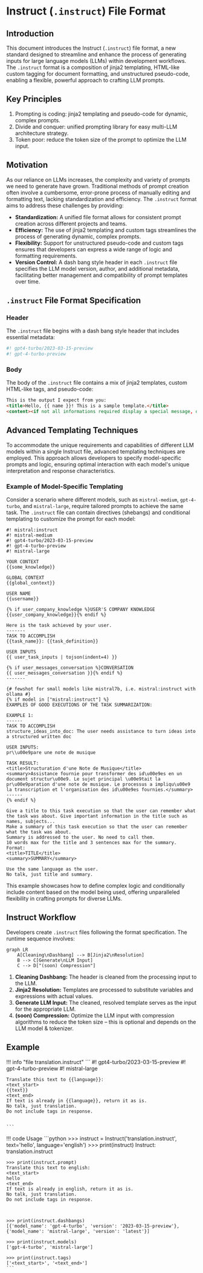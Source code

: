 # Instruct (`.instruct`) File Format

## Introduction

This document introduces the Instruct (`.instruct`) file format, a new standard designed to streamline and enhance the process of generating inputs for large language models (LLMs) within development workflows. The `.instruct` format is a composition of jinja2 templating, HTML-like custom tagging for document formatting, and unstructured pseudo-code, enabling a flexible, powerful approach to crafting LLM prompts.

## Key Principles

1. Prompting is coding: jinja2 templating and pseudo-code for dynamic, complex prompts.
2. Divide and conquer: unified prompting library for easy multi-LLM architecture strategy.
3. Token poor: reduce the token size of the prompt to optimize the LLM input.

## Motivation

As our reliance on LLMs increases, the complexity and variety of prompts we need to generate have grown. Traditional methods of prompt creation often involve a cumbersome, error-prone process of manually editing and formatting text, lacking standardization and efficiency. The `.instruct` format aims to address these challenges by providing:

- **Standardization:** A unified file format allows for consistent prompt creation across different projects and teams.
- **Efficiency:** The use of jinja2 templating and custom tags streamlines the process of generating dynamic, complex prompts.
- **Flexibility:** Support for unstructured pseudo-code and custom tags ensures that developers can express a wide range of logic and formatting requirements.
- **Version Control:** A dash bang style header in each `.instruct` file specifies the LLM model version, author, and additional metadata, facilitating better management and compatibility of prompt templates over time.

## `.instruct` File Format Specification

### Header

The `.instruct` file begins with a dash bang style header that includes essential metadata:

``` bash
#! gpt4-turbo/2023-03-15-preview
#! gpt-4-turbo-preview
```

### Body

The body of the `.instruct` file contains a mix of jinja2 templates, custom HTML-like tags, and pseudo-code:


```html
This is the output I expect from you:
<title>Hello, {{ name }}! This is a sample template.</title>    
<content><if not all informations required display a special message, otherwise do something></content>

```

## Advanced Templating Techniques

To accommodate the unique requirements and capabilities of different LLM models within a single Instruct file, advanced templating techniques are employed. This approach allows developers to specify model-specific prompts and logic, ensuring optimal interaction with each model's unique interpretation and response characteristics.

### Example of Model-Specific Templating

Consider a scenario where different models, such as `mistral-medium`, `gpt-4-turbo`, and `mistral-large`, require tailored prompts to achieve the same task. The `.instruct` file can contain directives (shebangs) and conditional templating to customize the prompt for each model:

```plaintext
#! mistral:instruct
#! mistral-medium
#! gpt4-turbo/2023-03-15-preview
#! gpt-4-turbo-preview
#! mistral-large

YOUR CONTEXT
{{some_knowledge}}

GLOBAL CONTEXT
{{global_context}}

USER NAME
{{username}}

{% if user_company_knowledge %}USER'S COMPANY KNOWLEDGE
{{user_company_knowledge}}{% endif %}

Here is the task achieved by your user.
-------
TASK TO ACCOMPLISH
{{task_name}}: {{task_definition}}

USER INPUTS
{{ user_task_inputs | tojson(indent=4) }}

{% if user_messages_conversation %}CONVERSATION
{{ user_messages_conversation }}{% endif %}
-------

{# fewshot for small models like mistral7b, i.e. mistral:instruct with ollama #}
{% if model in ["mistral:instruct"] %}
EXAMPLES OF GOOD EXECUTIONS OF THE TASK SUMMARIZATION:

EXAMPLE 1:
------
TASK TO ACCOMPLISH
structure_ideas_into_doc: The user needs assistance to turn ideas into a structured written doc

USER INPUTS:
pr\\u00e9pare une note de musique

TASK RESULT:
<title>Structuration d'une Note de Musique</title>
<summary>Assistance fournie pour transformer des id\u00e9es en un document structur\u00e9. Le sujet principal \u00e9tait la pr\u00e9paration d'une note de musique. Le processus a impliqu\u00e9 la transcription et l'organisation des id\u00e9es fournies.</summary>
------
{% endif %}

Give a title to this task execution so that the user can remember what the task was about. Give important information in the title such as names, subjects...
Make a summary of this task execution so that the user can remember what the task was about.
Summary is addressed to the user. No need to call them.
10 words max for the title and 3 sentences max for the summary.
Format:
<title>TITLE</title>
<summary>SUMMARY</summary>

Use the same language as the user.
No talk, just title and summary.
```

This example showcases how to define complex logic and conditionally include content based on the model being used, offering unparalleled flexibility in crafting prompts for diverse LLMs.


## Instruct Workflow

Developers create `.instruct` files following the format specification. The runtime sequence involves:

```mermaid
graph LR
    A[Cleaning\nDashbang] --> B[Jinja2\nResolution]
    B --> C[Generate\nLLM Input]
    C --> D["(soon) Compression"]
```

1. **Cleaning Dashbang:** The header is cleaned from the processing input to the LLM.
2. **Jinja2 Resolution:** Templates are processed to substitute variables and expressions with actual values.
3. **Generate LLM Input:** The cleaned, resolved template serves as the input for the appropriate LLM.
4. **(soon) Compression:** Optimize the LLM input with compression algorithms to reduce the token size – this is optional and depends on the LLM model & tokenizer.

## Example

!!! info "file translation.instruct"
    ```
    #! gpt4-turbo/2023-03-15-preview
#! gpt-4-turbo-preview
    #! mistral-large

    Translate this text to {{language}}:
    <text_start>
    {{text}}
    <text_end>
    If text is already in {{language}}, return it as is.
    No talk, just translation.
    Do not include tags in response.


    ```

!!! code Usage
    ```python
    >>> instruct = Instruct('translation.instruct', text='hello', language='english')
    >>> print(instruct)
    Instruct: translation.instruct
    
    >>> print(instruct.prompt)
    Translate this text to english:
    <text_start>
    hello
    <text_end>
    If text is already in english, return it as is.
    No talk, just translation.
    Do not include tags in response.
    
    
    
    >>> print(instruct.dashbangs)
    [{'model_name': 'gpt-4-turbo', 'version': '2023-03-15-preview'}, {'model_name': 'mistral-large', 'version': 'latest'}]
    
    >>> print(instruct.models)
    ['gpt-4-turbo', 'mistral-large']
    
    >>> print(instruct.tags) 
    ['<text_start>', '<text_end>']   
    ```

